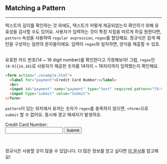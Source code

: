 ## Matching a Pattern
---
텍스트의 길이를 확인하는 것 외에도, 텍스트가 어떻게 제공되었는지 확인하기 위해 유효성을 검사할 수도 있어요. 사용자가 입력하는 것이 특정 지침을 따르게 하길 원한다면, `pattern` 속성을 사용하여 `regular expression`, `regex`를 할당해요. 정규식은 검색 패턴을 구성하는 일련의 문자들이에요. 입력이 `regax`와 일치하면, 양식을 제출할 수 있죠.
<br>
<br>

유효한 카드 번호(14 ~ 16 digit number)를 확인한다고 가정해보자! 그럼, `regax`인 `[0-9]{14,16}`로 사용자가 제공한 숫자를 14자리 ~ 16자리까지 입력했는지 확인해요.
<br>

```html
<form action="./example.html">
  <label for="payment">Credit Card Number:</label>
  <br>
  <input id="payment" name="payment" type="text" required pattern="[0-9]{14,16}">
  <input type="submit" value="Submit">
</form>
```

`pattern`이 있는 위치에서 유저는 숫자가 `regex`를 충족하지 않으면, `<form>`으로 `submit` 할 수 없어요. 동시에 경고 메세지가 발생하죠.

<form action="./example.html">
  <label for="payment">Credit Card Number:</label>
  <br>
  <input id="payment" name="payment" type="text" required pattern="[0-9]{14,16}">
  <input type="submit" value="Submit">
</form>
<br>

정규식은 사용할 곳이 많을 수 있답니다. 더 많은 정보를 얻고 싶다면 [이 문서](https://developer.mozilla.org/en-US/docs/Web/JavaScript/Guide/Regular_Expressions)를 참고해요!